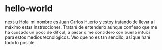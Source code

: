 # hello-world
next-u
Hola, mi nombre es Juan Carlos Huerto y estoy tratando de llevar a l máximo estas instrucciones. Trataré de entenderlo aunque confieso que me ha causado un poco de dificul, a pesar q me considero con buena intuici para estos medios tecnológicos. Veo que no es tan sencillo, así que haré todo lo posible.
